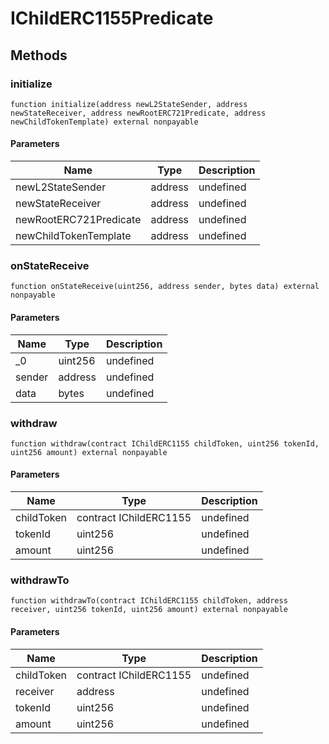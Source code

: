 # IChildERC1155Predicate









## Methods

### initialize

```solidity
function initialize(address newL2StateSender, address newStateReceiver, address newRootERC721Predicate, address newChildTokenTemplate) external nonpayable
```





#### Parameters

| Name | Type | Description |
|---|---|---|
| newL2StateSender | address | undefined |
| newStateReceiver | address | undefined |
| newRootERC721Predicate | address | undefined |
| newChildTokenTemplate | address | undefined |

### onStateReceive

```solidity
function onStateReceive(uint256, address sender, bytes data) external nonpayable
```





#### Parameters

| Name | Type | Description |
|---|---|---|
| _0 | uint256 | undefined |
| sender | address | undefined |
| data | bytes | undefined |

### withdraw

```solidity
function withdraw(contract IChildERC1155 childToken, uint256 tokenId, uint256 amount) external nonpayable
```





#### Parameters

| Name | Type | Description |
|---|---|---|
| childToken | contract IChildERC1155 | undefined |
| tokenId | uint256 | undefined |
| amount | uint256 | undefined |

### withdrawTo

```solidity
function withdrawTo(contract IChildERC1155 childToken, address receiver, uint256 tokenId, uint256 amount) external nonpayable
```





#### Parameters

| Name | Type | Description |
|---|---|---|
| childToken | contract IChildERC1155 | undefined |
| receiver | address | undefined |
| tokenId | uint256 | undefined |
| amount | uint256 | undefined |




